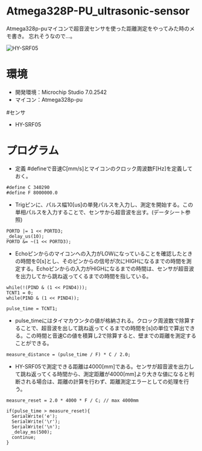 # Atmega328P-PU_ultrasonic-sensor

Atmega328p-puマイコンで超音波センサを使った距離測定をやってみた時のメモ書き。
忘れそうなので...。

![HY-SRF05](https://user-images.githubusercontent.com/61465092/110140616-9f7c4080-7e17-11eb-8c5c-a5ca3290636f.jpg)


# 環境
* 開発環境：Microchip Studio 7.0.2542
* マイコン：Atmega328p-pu

#センサ
* HY-SRF05

# プログラム
* 定義
  #defineで音速C[mm/s]とマイコンのクロック周波数F[Hz]を定義しておく。
```
#define C 340290
#define F 8000000.0
```

* Trigピンに、パルス幅10[us]の単発パルスを入力し、測定を開始する。この単相パルスを入力することで、センサから超音波を出す。(データシート参照)

```
PORTD |= 1 << PORTD3;
_delay_us(10);
PORTD &= ~(1 << PORTD3);
```

* Echoピンからのマイコンへの入力がLOWになっていることを確認したときの時間を0[s]とし、そのピンからの信号が次にHIGHになるまでの時間を測定する。Echoピンからの入力がHIGHになるまでの時間は、センサが超音波を出力してから跳ね返ってくるまでの時間を指している。

```
while(!(PIND & (1 << PIND4)));
TCNT1 = 0;
while(PIND & (1 << PIND4));

pulse_time = TCNT1;
```

* pulse_timeにはタイマカウンタの値が格納される。クロック周波数で除算することで、超音波を出して跳ね返ってくるまでの時間を[s]の単位で算出できる。この時間と音速Cの値を積算し2で除算すると、壁までの距離を測定することができる。

```
measure_distance = (pulse_time / F) * C / 2.0;
```

* HY-SRF05で測定できる距離は4000[mm]である。センサが超音波を出力して跳ね返ってくる時間から、測定距離が4000[mm]より大きな値になると判断される場合は、距離の計算を行わず、距離測定エラーとしての処理を行う。

```
measure_reset = 2.0 * 4000 * F / C; // max 4000mm
```
```
if(pulse_time > measure_reset){
  SerialWrite('e');
  SerialWrite('\r');
  SerialWrite('\n');
  _delay_ms(500);
  continue;		
}
```
